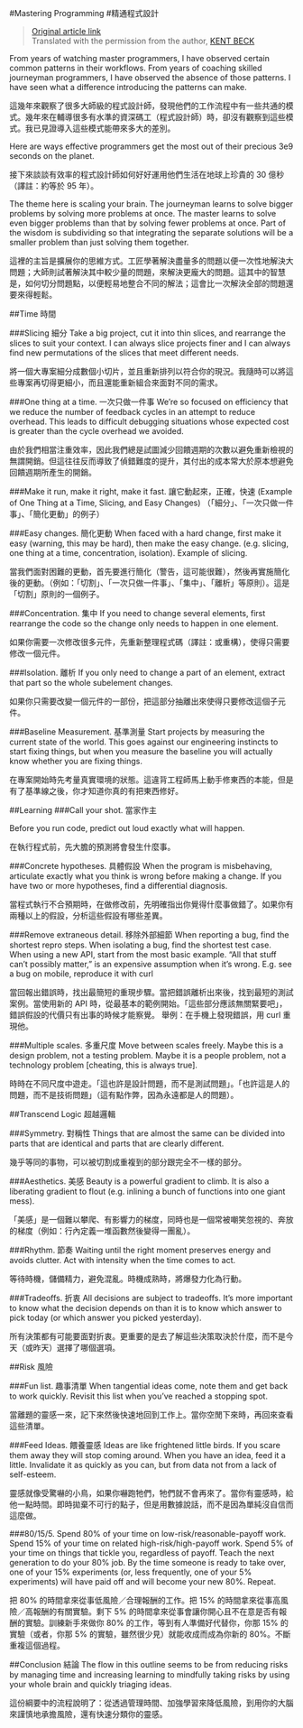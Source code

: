 #Mastering Programming
#精通程式設計
> [Original article link](https://www.facebook.com/notes/kent-beck/mastering-programming/1184427814923414)  
> Translated with the permission from the author, [KENT BECK](https://www.facebook.com/notes/kent-beck/mastering-programming/1184427814923414?comment_id=1185657178133811&comment_tracking=%7B%22tn%22%3A%22R7%22%7D)



From years of watching master programmers, I have observed certain common patterns in their workflows. From years of coaching skilled journeyman programmers, I have observed the absence of those patterns. I have seen what a difference introducing the patterns can make.

這幾年來觀察了很多大師級的程式設計師，發現他們的工作流程中有一些共通的模式。幾年來在輔導很多有水準的資深碼工（程式設計師）時，卻沒有觀察到這些模式。我已見證導入這些模式能帶來多大的差別。

Here are ways effective programmers get the most out of their precious 3e9 seconds on the planet.

接下來談談有效率的程式設計師如何好好運用他們生活在地球上珍貴的 30 億秒（譯註：約等於 95 年）。

The theme here is scaling your brain. The journeyman learns to solve bigger problems by solving more problems at once. The master learns to solve even bigger problems than that by solving fewer problems at once. Part of the wisdom is subdividing so that integrating the separate solutions will be a smaller problem than just solving them together.

這裡的主旨是擴展你的思維方式。工匠學著解決盡量多的問題以便一次性地解決大問題；大師則試著解決其中較少量的問題，來解決更龐大的問題。這其中的智慧是，如何切分問題點，以便輕易地整合不同的解法；這會比一次解決全部的問題還要來得輕鬆。

##Time 時間

###Slicing 細分
Take a big project, cut it into thin slices, and rearrange the slices to suit your context. I can always slice projects finer and I can always find new permutations of the slices that meet different needs.

將一個大專案細分成數個小切片，並且重新排列以符合你的現況。我隨時可以將這些專案再切得更細小，而且還能重新組合來面對不同的需求。

###One thing at a time. 一次只做一件事
We’re so focused on efficiency that we reduce the number of feedback cycles in an attempt to reduce overhead. This leads to difficult debugging situations whose expected cost is greater than the cycle overhead we avoided.

由於我們相當注重效率，因此我們總是試圖減少回饋週期的次數以避免重新檢視的無謂開銷。但這往往反而導致了偵錯難度的提升，其付出的成本常大於原本想避免回饋週期所產生的開銷。

###Make it run, make it right, make it fast. 讓它動起來，正確，快速
(Example of One Thing at a Time, Slicing, and Easy Changes)
（「細分」、「一次只做一件事」、「簡化更動」的例子）


###Easy changes. 簡化更動
When faced with a hard change, first make it easy (warning, this may be hard), then make the easy change. (e.g. slicing, one thing at a time, concentration, isolation). Example of slicing.

當我們面對困難的更動，首先要進行簡化（警告，這可能很難），然後再實施簡化後的更動。（例如：「切割」、「一次只做一件事」、「集中」、「離析」等原則）。這是「切割」原則的一個例子。

###Concentration. 集中
If you need to change several elements, first rearrange the code so the change only needs to happen in one element.

如果你需要一次修改很多元件，先重新整理程式碼（譯註：或重構），使得只需要修改一個元件。

###Isolation. 離析
If you only need to change a part of an element, extract that part so the whole subelement changes.

如果你只需要改變一個元件的一部份，把這部分抽離出來使得只要修改這個子元件。

###Baseline Measurement. 基準測量
Start projects by measuring the current state of the world. This goes against our engineering instincts to start fixing things, but when you measure the baseline you will actually know whether you are fixing things.

在專案開始時先考量真實環境的狀態。這違背工程師馬上動手修東西的本能，但是有了基準線之後，你才知道你真的有把東西修好。

##Learning
###Call your shot. 當家作主

Before you run code, predict out loud exactly what will happen.

在執行程式前，先大膽的預測將會發生什麼事。

###Concrete hypotheses. 具體假設
When the program is misbehaving, articulate exactly what you think is wrong before making a change. If you have two or more hypotheses, find a differential diagnosis.

當程式執行不合預期時，在做修改前，先明確指出你覺得什麼事做錯了。如果你有兩種以上的假設，分析這些假設有哪些差異。


###Remove extraneous detail. 移除外部細節
When reporting a bug, find the shortest repro steps. When isolating a bug, find the shortest test case. When using a new API, start from the most basic example. “All that stuff can’t possibly matter,” is an expensive assumption when it’s wrong.
E.g. see a bug on mobile, reproduce it with curl

當回報出錯誤時，找出最簡短的重現步驟。當把錯誤離析出來後，找到最短的測試案例。當使用新的 API 時，從最基本的範例開始。「這些部分應該無關緊要吧」，錯誤假設的代價只有出事的時候才能察覺。
舉例：在手機上發現錯誤，用 curl 重現他。

###Multiple scales. 多重尺度
Move between scales freely. Maybe this is a design problem, not a testing problem. Maybe it is a people problem, not a technology problem [cheating, this is always true].

時時在不同尺度中遊走。「這也許是設計問題，而不是測試問題」。「也許這是人的問題，而不是技術問題」（這有點作弊，因為永遠都是人的問題）。

##Transcend Logic 超越邏輯

###Symmetry. 對稱性
Things that are almost the same can be divided into parts that are identical and parts that are clearly different.

幾乎等同的事物，可以被切割成重複到的部分跟完全不一樣的部分。


###Aesthetics. 美感
Beauty is a powerful gradient to climb. It is also a liberating gradient to flout (e.g. inlining a bunch of functions into one giant mess).

「美感」是一個難以攀爬、有影響力的梯度，同時也是一個常被嘲笑忽視的、奔放的梯度（例如：行內定義一堆函數然後變得一團亂）。



###Rhythm. 節奏
Waiting until the right moment preserves energy and avoids clutter. Act with intensity when the time comes to act.

等待時機，儲備精力，避免混亂。時機成熟時，將爆發力化為行動。


###Tradeoffs. 折衷
All decisions are subject to tradeoffs. It’s more important to know what the decision depends on than it is to know which answer to pick today (or which answer you picked yesterday).

所有決策都有可能要面對折衷。更重要的是去了解這些決策取決於什麼，而不是今天（或昨天）選擇了哪個選項。


##Risk 風險

###Fun list. 趣事清單
When tangential ideas come, note them and get back to work quickly. Revisit this list when you’ve reached a stopping spot.

當離題的靈感一來，記下來然後快速地回到工作上。當你空閒下來時，再回來查看這些清單。

###Feed Ideas. 餵養靈感
Ideas are like frightened little birds. If you scare them away they will stop coming around. When you have an idea, feed it a little. Invalidate it as quickly as you can, but from data not from a lack of self-esteem.

靈感就像受驚嚇的小鳥，如果你嚇跑牠們，牠們就不會再來了。當你有靈感時，給他一點時間。即時拋棄不可行的點子，但是用數據說話，而不是因為單純沒自信而這麼做。

###80/15/5.
Spend 80% of your time on low-risk/reasonable-payoff work. Spend 15% of your time on related high-risk/high-payoff work. Spend 5% of your time on things that tickle you, regardless of payoff. Teach the next generation to do your 80% job. By the time someone is ready to take over, one of your 15% experiments (or, less frequently, one of your 5% experiments) will have paid off and will become your new 80%. Repeat.

把 80% 的時間拿來從事低風險／合理報酬的工作。把 15% 的時間拿來從事高風險／高報酬的有關實驗。剩下 5% 的時間拿來從事會讓你開心且不在意是否有報酬的實驗。訓練新手來做你 80% 的工作，等到有人準備好代替你，你那 15% 的實驗（或者，你那 5% 的實驗，雖然很少見）就能收成而成為你新的 80%。不斷重複這個過程。

##Conclusion 結論
The flow in this outline seems to be from reducing risks by managing time and increasing learning to mindfully taking risks by using your whole brain and quickly triaging ideas.

這份綱要中的流程說明了：從透過管理時間、加強學習來降低風險，到用你的大腦來謹慎地承擔風險，還有快速分類你的靈感。
